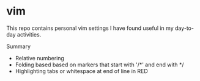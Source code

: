 # vim

This repo contains personal vim settings I have found useful in my day-to-day activities.

Summary
- Relative numbering
- Folding based based on markers that start with '/*' and end with */
- Highlighting tabs or whitespace at end of line in RED
